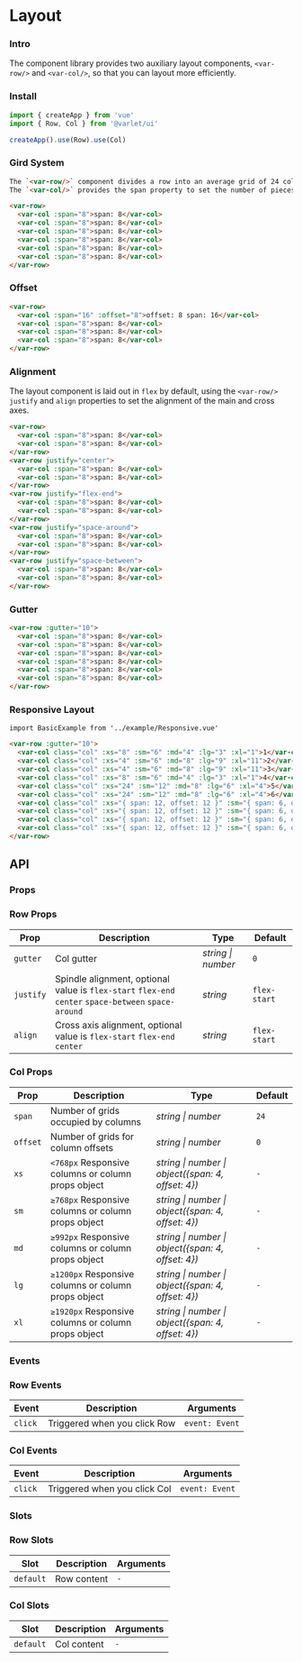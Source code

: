 # Layout

### Intro

The component library provides two auxiliary layout components,
`<var-row/>` and `<var-col/>`,
so that you can layout more efficiently.

### Install

```js
import { createApp } from 'vue'
import { Row, Col } from '@varlet/ui'

createApp().use(Row).use(Col)
```

### Gird System

```html
The `<var-row/>` component divides a row into an average grid of 24 columns (24 pieces). 
The `<var-col/>` provides the span property to set the number of pieces in the column and the `offset` property to set the number of pieces `offset` in the column.
```

```html
<var-row>
  <var-col :span="8">span: 8</var-col>
  <var-col :span="8">span: 8</var-col>
  <var-col :span="8">span: 8</var-col>
  <var-col :span="8">span: 8</var-col>
  <var-col :span="8">span: 8</var-col>
  <var-col :span="8">span: 8</var-col>
</var-row>
```

### Offset

```html
<var-row>
  <var-col :span="16" :offset="8">offset: 8 span: 16</var-col>
  <var-col :span="8">span: 8</var-col>
  <var-col :span="8">span: 8</var-col>
  <var-col :span="8">span: 8</var-col>
</var-row>
```

### Alignment

The layout component is laid out in `flex` by default,
using the `<var-row/>` `justify` and `align` properties to set the alignment of the main and cross axes.

```html
<var-row>
  <var-col :span="8">span: 8</var-col>
  <var-col :span="8">span: 8</var-col>
</var-row>
<var-row justify="center">
  <var-col :span="8">span: 8</var-col>
  <var-col :span="8">span: 8</var-col>
</var-row>
<var-row justify="flex-end">
  <var-col :span="8">span: 8</var-col>
  <var-col :span="8">span: 8</var-col>
</var-row>
<var-row justify="space-around">
  <var-col :span="8">span: 8</var-col>
  <var-col :span="8">span: 8</var-col>
</var-row>
<var-row justify="space-between">
  <var-col :span="8">span: 8</var-col>
  <var-col :span="8">span: 8</var-col>
</var-row>
```

### Gutter

```html
<var-row :gutter="10">
  <var-col :span="8">span: 8</var-col>
  <var-col :span="8">span: 8</var-col>
  <var-col :span="8">span: 8</var-col>
  <var-col :span="8">span: 8</var-col>
  <var-col :span="8">span: 8</var-col>
  <var-col :span="8">span: 8</var-col>
</var-row>
```

### Responsive Layout

```vue
import BasicExample from '../example/Responsive.vue'
```

```html
<var-row :gutter="10">
  <var-col class="col" :xs="8" :sm="6" :md="4" :lg="3" :xl="1">1</var-col>
  <var-col class="col" :xs="4" :sm="6" :md="8" :lg="9" :xl="11">2</var-col>
  <var-col class="col" :xs="4" :sm="6" :md="8" :lg="9" :xl="11">3</var-col>
  <var-col class="col" :xs="8" :sm="6" :md="4" :lg="3" :xl="1">4</var-col>
  <var-col class="col" :xs="24" :sm="12" :md="8" :lg="6" :xl="4">5</var-col>
  <var-col class="col" :xs="24" :sm="12" :md="8" :lg="6" :xl="4">6</var-col>
  <var-col class="col" :xs="{ span: 12, offset: 12 }" :sm="{ span: 6, offset: 6 }" :md="{ span: 4, offset: 4 }" :lg="{ span: 3, offset: 3 }" :xl="{ span: 2, offset: 2 }">7</var-col>
  <var-col class="col" :xs="{ span: 12, offset: 12 }" :sm="{ span: 6, offset: 6 }" :md="{ span: 4, offset: 4 }" :lg="{ span: 3, offset: 3 }" :xl="{ span: 2, offset: 2 }">8</var-col>
  <var-col class="col" :xs="{ span: 12, offset: 12 }" :sm="{ span: 6, offset: 6 }" :md="{ span: 4, offset: 4 }" :lg="{ span: 3, offset: 3 }" :xl="{ span: 2, offset: 2 }">9</var-col>
  <var-col class="col" :xs="{ span: 12, offset: 12 }" :sm="{ span: 6, offset: 6 }" :md="{ span: 4, offset: 4 }" :lg="{ span: 3, offset: 3 }" :xl="{ span: 2, offset: 2 }">10</var-col>
</var-row>
```

## API

### Props

### Row Props

| Prop | Description | Type | Default | 
| --- | --- | --- | --- | 
| `gutter` | Col gutter | _string \| number_ | `0` |
| `justify` | Spindle alignment, optional value is `flex-start` `flex-end` `center` `space-between` `space-around` | _string_ | `flex-start` |
| `align` | Cross axis alignment, optional value is `flex-start` `flex-end` `center` | _string_ | `flex-start` |

### Col Props

| Prop | Description | Type | Default | 
| --- | --- | --- | --- | 
| `span` | Number of grids occupied by columns | _string \| number_ | `24` |
| `offset` | Number of grids for column offsets | _string \| number_ | `0` |
| `xs`     | `<768px` Responsive columns or column props object | _string \| number \| object({span: 4, offset: 4})_ | `-` |
| `sm`     | `≥768px` Responsive columns or column props object | _string \| number \| object({span: 4, offset: 4})_ | `-` |
| `md`     | `≥992px` Responsive columns or column props object | _string \| number \| object({span: 4, offset: 4})_ | `-` |
| `lg`     | `≥1200px` Responsive columns or column props object | _string \| number \| object({span: 4, offset: 4})_ | `-` |
| `xl`     | `≥1920px` Responsive columns or column props object | _string \| number \| object({span: 4, offset: 4})_ | `-` |

### Events

### Row Events

| Event | Description | Arguments |
| --- | --- | --- |
| `click` | Triggered when you click Row | `event: Event` |

### Col Events

| Event | Description | Arguments |
| --- | --- | --- |
| `click` | Triggered when you click Col | `event: Event` |

### Slots

### Row Slots

| Slot | Description | Arguments |
| --- | --- | --- |
| `default` | Row content | `-` |

### Col Slots

| Slot | Description | Arguments |
| --- | --- | --- |
| `default` | Col content | `-` |